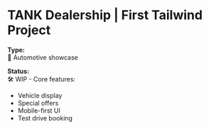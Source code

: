 # TANK Dealership | First Tailwind Project

**Type:**  
🚗 Automotive showcase 

**Status:**  
🛠 WIP - Core features:  
- Vehicle display  
- Special offers  
- Mobile-first UI  
- Test drive booking  